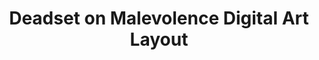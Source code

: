 ---
layout: default
categories: ['Digital Art']
title: Deadset on Malevolence Digital Art Layout
authors: <a href="https://dummyheadtorpedo.bandcamp.com/">Dummy Head Torpedo</a>, WG Bircher
thing: CD digital art layout for the sophomore album 'Deadset on Malevolence' of Omaha punk band <a href="https://dummyheadtorpedo.bandcamp.com/">Dummy Head Torpedo</a> 
year: 2020
award:
doi: http://dx.doi.org/XX.XXX/
---